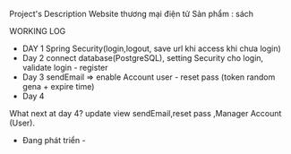 Project's Description
   Website thương mại điện tử
   Sản phẩm : sách
  

WORKING LOG
- DAY 1
	Spring Security(login,logout, save url khi access khi chưa login)
- Day 2
	connect database(PostgreSQL), setting Security cho login, validate login - register
- Day 3	
	sendEmail => enable Account user - reset pass (token random gena + expire time)
- Day 4

What next at day 4? update view sendEmail,reset pass ,Manager Account (User).

- Đang phát triển -
